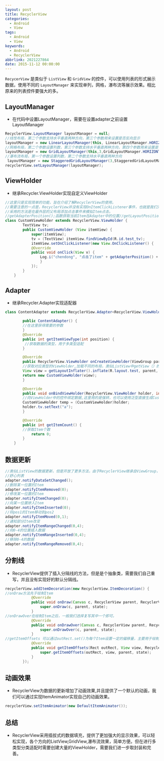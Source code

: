 ```yaml
---
layout: post
title: RecyclerView
categories:
  - Android
  - View
tags: 
  - Android
  - View
keywords:
  - Android
  - RecyclerView
abbrlink: 2021227864
date: 2015-11-12 00:00:00
---
```



`RecycerView` 是类似于 `ListView` 和 `GridView` 的控件，可以使用列表的形式展示数据，使用不同的 `LayoutManager` 来实现单列，网格，瀑布流等展示效果。相比原来的列表控件要强大的多。


## LayoutManager

- 在代码中设置LayoutManager，需要在设置adapter之前设置LayoutManager

```java
RecyclerView.LayoutManager layoutManager = null;
//线性布局，第二个参数支持水平垂直两种方向，第三个参数用来设置是否反向显示
layoutManager = new LinearLayoutManager(this, LinearLayoutManager.HORIZONTAL, false);
//网格布局，第二个参数设置列数，第三个参数支持水平垂直两种方向，第四个参数用来设置是否反向显示
layoutManager = new GridLayoutManager(this,3,GridLayoutManager.HORIZONTAL,false);
//瀑布流布局，第一个参数设置列数，第二个参数支持水平垂直两种方向
 layoutManager = new StaggeredGridLayoutManager(3,StaggeredGridLayoutManager.VERTICAL);
recyclerView.setLayoutManager(layoutManager);
```

## ViewHolder
- 继承Recycler.ViewHolder实现自定义ViewHolder

```java
//这里只是实现简单的功能，旨在介绍了解RecyclerView的使用。
//需要注意的一点是，RecyclerView并没有实现OnItemClickListener事件，也就是我们无法直接获得Item的点击事件。
//采用的方法是在最外层的父布局添加点击事件来模拟Item点击。
//getAdapterPosition();函数获取当前Item在Adapter中的位置//getLayoutPosition());函数获得当前Item在布局中的位置
class CustomViewHolder extends RecyclerView.ViewHolder {
        TextView tv;
        public CustomViewHolder (View itemView) {
            super(itemView);
            tv = (TextView) itemView.findViewById(R.id.test_tv);
            itemView.setOnClickListener(new View.OnClickListener() {
            @Override
            public void onClick(View v) {
                Log.i("chendong", "点击了item" + getAdapterPosition() + "   layout --"+getLayoutPosition());
				}
	        });
        }
    }
```


## Adapter
- 继承Recycler.Adapter实现适配器

```java
class ContentAdapter extends RecyclerView.Adapter<RecyclerView.ViewHolder> {

        public ContentAdapter() {
        //在这里获得需要的参数
        }
        @Override
        public int getItemViewType(int position) {
         //获取数据的类型，用于多类型适配
        }

        @Override
        public RecyclerView.ViewHolder onCreateViewHolder(ViewGroup parent, int viewType) {
        //获取对应类型的ViewHolder,加载不同的布局，类似ListView中getView（）的代码，示例代码：
        View view = getLayoutInflater().inflate(R.layout.test, parent, false);
        return new CustomViewHolder(view);
        }

        @Override
        public void onBindViewHolder(RecyclerView.ViewHolder holder, int position) {
        //向ViewHolder中的控件绑定数据,这里用的是强转，也可以使用泛型直接生成CustomViewHolder，但是多类型适配时还是需要强转。
        CustomViewHolder temp = (CustomViewHolder)holder;
        holder.tv.setText("a");
        }

        @Override
        public int getItemCount() {
        //获取Item个数
            return 0;
        }
    }
```


## 数据更新
```java
//类似ListView的数据更新，但是开放了更多方法，由于RecyclerView继承自ViewGroup，可以轻松实现对其中每一个控件的操作，而不用更新整个列表。
//舒心列表
adapter.notifyDataSetChanged();
//删除某一位置的Item
adapter.notifyItemRemoved(0);
//修改某一位置的Item
adapter.notifyItemChanged(0);
//向某一位置掺入Item
adapter.notifyItemInserted(0);
//将pos1的Item移动到pos2
adapter.notifyItemMoved(0,1);
//通知部分Item改变
adapter.notifyItemRangeChanged(0,4);
//向0-4的位置插入数据
adapter.notifyItemRangeInserted(0,4);
//移除0-4的数据
adapter.notifyItemRangeRemoved(0,4);
```


## 分割线
- RecyclerView提供了插入分隔线的方法，但是是个抽象类，需要我们自己重写，并且没有实现好的默认分隔线。
```java
recyclerView.addItemDecoration(new RecyclerView.ItemDecoration() {
//onDraw方法先于绘制Item
            @Override
            public void onDraw(Canvas c, RecyclerView parent, RecyclerView.State state) {
                super.onDraw(c, parent, state);
            }
//onDrawOver在绘制Item之后，一般我们选择复写其中一个即可。
            @Override
            public void onDrawOver(Canvas c, RecyclerView parent, RecyclerView.State state) {
                super.onDrawOver(c, parent, state);
            }
//getItemOffsets 可以通过outRect.set()为每个Item设置一定的偏移量，主要用于绘制
            @Override
            public void getItemOffsets(Rect outRect, View view, RecyclerView parent, RecyclerView.State state) {
                super.getItemOffsets(outRect, view, parent, state);
            }
        });
```


##  动画效果 
- RecyclerView为数据的更新增加了动画效果,并且提供了一个默认的动画，我们可以通过实现ItemAnimator实现自己的动画效果。

```java
recyclerView.setItemAnimator(new DefaultItemAnimator());
```


## 总结
- RecyclerView采用插拔式的数据填充，提供了更加强大的显示效果，可以轻松实现，各个方向的ListView,GridView,瀑布流效果，简单方便。但在进行多类型分类适配时需要创建大量的ViewHolder，需要我们进一步取封装和完善。

